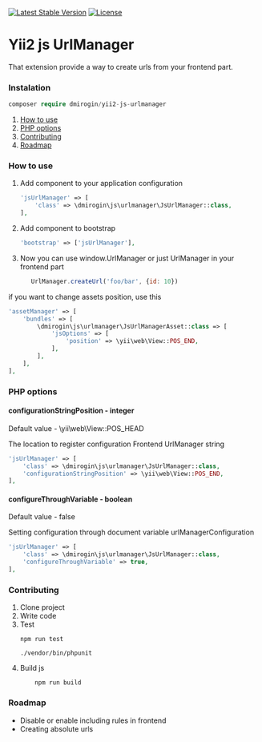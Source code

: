 [![Latest Stable Version](https://poser.pugx.org/dmirogin/yii2-js-urlmanager/v/stable)](https://packagist.org/packages/dmirogin/yii2-js-urlmanager)
[![License](https://poser.pugx.org/dmirogin/yii2-js-urlmanager/license)](https://packagist.org/packages/dmirogin/yii2-js-urlmanager)
# Yii2 js UrlManager

That extension provide a way to create urls from your frontend part.

### Instalation
```php
composer require dmirogin/yii2-js-urlmanager
```

1. [How to use](#how-to-use)
2. [PHP options](#php-options)
3. [Contributing](#contributing)
4. [Roadmap](#roadmap)

### <a name="how-to-use"></a> How to use

1. Add component to your application configuration
    ```php
    'jsUrlManager' => [
        'class' => \dmirogin\js\urlmanager\JsUrlManager::class,
    ],
    ```
2. Add component to bootstrap 
    ```php
    'bootstrap' => ['jsUrlManager'],
    ```
3. Now you can use window.UrlManager or just UrlManager in your frontend part
    ```js
       UrlManager.createUrl('foo/bar', {id: 10})
    ```

if you want to change assets position, use this
```php
'assetManager' => [
    'bundles' => [
        \dmirogin\js\urlmanager\JsUrlManagerAsset::class => [
            'jsOptions' => [
                'position' => \yii\web\View::POS_END,
            ],
        ],
    ],
],
```
### <a name="php-options"></a> PHP options

#### configurationStringPosition - integer
Default value - \yii\web\View::POS_HEAD

The location to register configuration Frontend UrlManager string
```php
'jsUrlManager' => [
    'class' => \dmirogin\js\urlmanager\JsUrlManager::class,
    'configurationStringPosition' => \yii\web\View::POS_END,
],
```

#### configureThroughVariable - boolean
Default value - false

Setting configuration through document variable urlManagerConfiguration
```php
'jsUrlManager' => [
    'class' => \dmirogin\js\urlmanager\JsUrlManager::class,
    'configureThroughVariable' => true,
],
```
### <a name="contributing"></a> Contributing
1. Clone project
2. Write code
3. Test
    ```
    npm run test
    ```
    ```
    ./vendor/bin/phpunit
    ```
4. Build js
    ```
        npm run build
    ```

### <a name="roadmap"></a> Roadmap
* Disable or enable including rules in frontend
* Creating absolute urls
